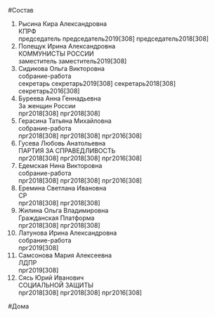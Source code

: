 #Состав  
1. Рысина Кира Александровна  
    КПРФ  
    председатель председатель2019[308] председатель2018[308]  
2. Полещук Ирина Александровна  
    КОММУНИСТЫ РОССИИ  
    заместитель заместитель2019[308]  
3. Сидикова Ольга Викторовна  
    собрание-работа  
    секретарь секретарь2019[308] секретарь2018[308] секретарь2016[308]  
4. Буреева Анна Геннадьевна  
    За женщин России  
    прг2018[308] прг2018[308]  
5. Герасина Татьяна Михайловна  
    собрание-работа  
    прг2018[308] прг2018[308] прг2016[308]  
6. Гусева Любовь Анатольевна  
    ПАРТИЯ ЗА СПРАВЕДЛИВОСТЬ  
    прг2018[308] прг2018[308] прг2016[308]  
7. Едемская Нина Викторовна  
    собрание-работа  
    прг2018[308] прг2018[308] прг2016[308]  
8. Еремина Светлана Ивановна  
    СР  
    прг2018[308] прг2018[308]  
9. Жилина Ольга Владимировна  
    Гражданская Платформа  
    прг2018[308] прг2018[308]  
10. Латунова Ирина Александровна  
    собрание-работа  
    прг2019[308]  
11. Самсонова Мария Алексеевна  
    ЛДПР  
    прг2019[308]  
12. Сясь Юрий Иванович  
    СОЦИАЛЬНОЙ ЗАЩИТЫ  
    прг2018[308] прг2018[308] прг2016[308]  
  
#Дома  
  
